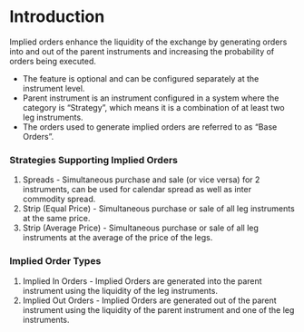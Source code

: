# Introduction

Implied orders enhance the liquidity of the exchange by generating orders into and out of the parent instruments and increasing the probability of orders being executed.

* The feature is optional and can be configured separately at the instrument level.
* Parent instrument is an instrument configured in a system where the category is “Strategy”, which means it is a combination of at least two leg instruments.
* The orders used to generate implied orders are referred to as “Base Orders”.

### Strategies Supporting Implied Orders

1. Spreads - Simultaneous purchase and sale (or vice versa) for 2 instruments, can be used for calendar spread as well as inter commodity spread.
2. Strip (Equal Price) - Simultaneous purchase or sale of all leg instruments at the same price.
3. Strip (Average Price) - Simultaneous purchase or sale of all leg instruments at the average of the price of the legs.

### Implied Order Types&#x20;

1. Implied In Orders - Implied Orders are generated into the parent instrument using the liquidity of the leg instruments.
2. Implied Out Orders - Implied Orders are generated out of the parent instrument using the liquidity of the parent instrument and one of the leg instruments.

